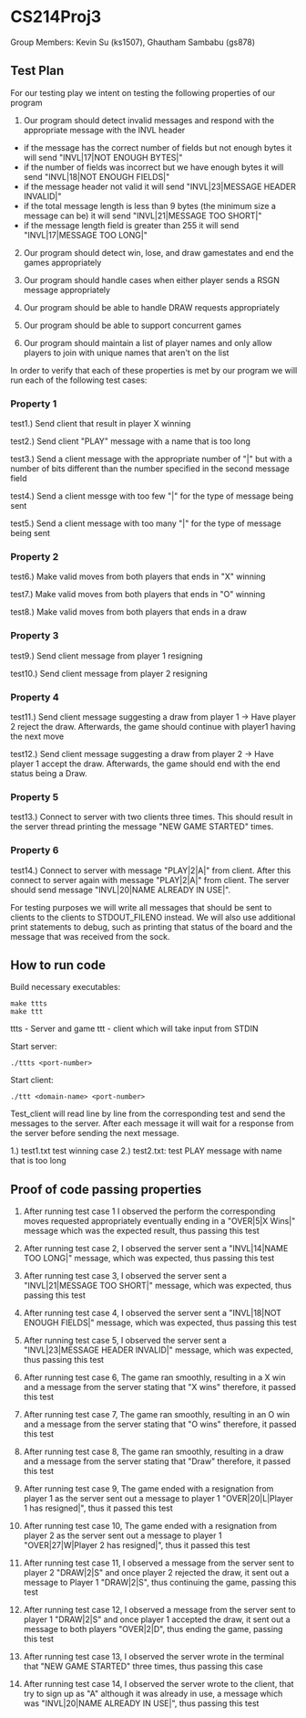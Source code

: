 # CS214Proj3

Group Members: Kevin Su (ks1507), Ghautham Sambabu (gs878)

## Test Plan
  
  For our testing play we intent on testing the following properties of our program
  
  1. Our program should detect invalid messages and respond with the appropriate message with the INVL header
 
   - if the message has the correct number of fields but not enough bytes it will send "INVL|17|NOT ENOUGH BYTES|"
   - if the number of fields was incorrect but we have enough bytes it will send "INVL|18|NOT ENOUGH FIELDS|"
   - if the message header not valid it will send "INVL|23|MESSAGE HEADER INVALID|"
   - if the total message length is less than 9 bytes (the minimum size a message can be) it will send "INVL|21|MESSAGE TOO SHORT|"
   - if the message length field is greater than 255 it will send "INVL|17|MESSAGE TOO LONG|"
    
  2. Our program should detect win, lose, and draw gamestates and end the games appropriately
  
  3. Our program should handle cases when either player sends a RSGN message appropriately
  
  4. Our program should be able to handle DRAW requests appropriately
  
  5. Our program should be able to support concurrent games
  
  6. Our program should maintain a list of player names and only allow players to join with unique names that aren't on the list

  In order to verify that each of these properties is met by our program we will run each of the following test cases: 
  
  ### Property 1
  
  test1.) Send client that result in player X winning 
  
  test2.) Send client "PLAY" message with a name that is too long 
  
  test3.) Send a client message with the appropriate number of "|" but with a number of bits different than the number specified in the second message field
  
  test4.) Send a client messge with too few "|" for the type of message being sent
  
  test5.) Send a client message with too many "|" for the type of message being sent
  
  ### Property 2
  
  test6.) Make valid moves from both players that ends in "X" winning 
  
  test7.) Make valid moves from both players that ends in "O" winning
  
  test8.) Make valid moves from both players that ends in a draw
 
  ### Property 3 
  
  test9.) Send client message from player 1 resigning 
  
  test10.) Send client message from player 2 resigning
  
  ### Property 4
  
  test11.) Send client message suggesting a draw from player 1
             -> Have player 2 reject the draw. Afterwards, the game should continue with player1 having the next move
             
  test12.) Send client message suggesting a draw from player 2
             -> Have player 1 accept the draw. Afterwards, the game should end with the end status being a Draw.
  
  
  ### Property 5
  
  test13.) Connect to server with two clients three times. This should result in the server thread printing the message "NEW GAME STARTED" times.
  
  ### Property 6
  
  test14.) Connect to server with message "PLAY|2|A|" from client. After this connect to server again with message "PLAY|2|A|" from client. The server should send message "INVL|20|NAME ALREADY IN USE|".
  
  For testing purposes we will write all messages that should be sent to clients to the clients to STDOUT_FILENO instead. We will also use additional print statements to debug, such as printing that status of the board and the message that was received from the sock.
  
## How to run code

  Build necessary executables:
  ```
  make ttts
  make ttt
  ```
  ttts - Server and game
  ttt - client which will take input from STDIN

  Start server:
  ```
  ./ttts <port-number>
  ```

  Start client: 
  ```
  ./ttt <domain-name> <port-number>
  ```

  Test_client will read line by line from the corresponding test <file-name> and send the messages to the server. After each message it will wait for a response from the server before sending the next message.

  1.) test1.txt test winning case
  2.) test2.txt: test PLAY message with name that is too long

## Proof of code passing properties
  
  1. After running test case 1 I observed the perform the corresponding moves requested appropriately eventually ending in a "OVER|5|X Wins|" message which was the expected result, thus passing this test
  
  2. After running test case 2, I observed the server sent a "INVL|14|NAME TOO LONG|" message, which was expected, thus passing this test
  
  3. After running test case 3, I observed the server sent a "INVL|21|MESSAGE TOO SHORT|" message, which was expected, thus passing this test
  
  4. After running test case 4, I observed the server sent a "INVL|18|NOT ENOUGH FIELDS|" message, which was expected, thus passing this test
  
  5. After running test case 5, I observed the server sent a "INVL|23|MESSAGE HEADER INVALID|" message, which was expected, thus passing this test
  
  6. After running test case 6, The game ran smoothly, resulting in a X win and a message from the server stating that "X wins" therefore, it passed this test
  
  7. After running test case 7, The game ran smoothly, resulting in an O win and a message from the server stating that "O wins" therefore, it passed this test
  
  8. After running test case 8, The game ran smoothly, resulting in a draw and a message from the server stating that "Draw" therefore, it passed this test
  
  9. After running test case 9, The game ended with a resignation from player 1 as the server sent out a message to player 1 "OVER|20|L|Player 1 has resigned|", thus it passed this test
  
  10. After running test case 10, The game ended with a resignation from player 2 as the server sent out a message to player 1 "OVER|27|W|Player 2 has resigned|", thus it passed this test 
  
  11. After running test case 11, I observed a message from the server sent to player 2 "DRAW|2|S" and once player 2 rejected the draw, it sent out a message to Player 1 "DRAW|2|S", thus continuing the game, passing this test
  
  12. After running test case 12, I observed a message from the server sent to player 1 "DRAW|2|S" and once player 1 accepted the draw, it sent out a message to both players "OVER|2|D", thus ending the game, passing this test 
  
  13. After running test case 13, I observed the server wrote in the terminal that "NEW GAME STARTED" three times, thus passing this case
  
  14. After running test case 14, I observed the server wrote to the client, that try to sign up as "A" although it was already in use, a message which was "INVL|20|NAME ALREADY IN USE|", thus passing this test

